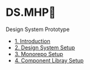 # DS.MHP💉
Design System Prototype
- [1. Introduction](01-Design-System-Introduction.md)
- [2. Design System Setup](02-Design-System-Setup.md)
- [3. Monorepo Setup](03-MonoRepo-Setup.md)
- [4. Component Libray Setup](04-Component-Library-Setup.md)
